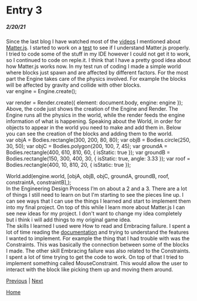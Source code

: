 # Entry 3
##### 2/20/21

Since the last blog I have watched most of the [videos](https://www.youtube.com/watch?v=wB1pcXtEwIs&list=PLRqwX-V7Uu6akvoNKE4GAxf6ZeBYoJ4uh) I mentioned about [Matter.js](https://brm.io/matter-js/index.html). I started to work on a [test](https://repl.it/@IvanChiu/Matter-test#script.js) to see if I understand Matter.js properly. I tried to code some of the stuff in my IDE however I could not get it to work, so I continued to code on reple.it. I think that I have a pretty good idea about how Matter.js works now. In my test run of coding I made a simple world where blocks just spawn and are affected by different factors. For the most part the Engine takes care of the physics involved. For example the blocks will be affected by gravity and collide with other blocks. 
<br>
var engine = Engine.create();

var render = Render.create({
    element: document.body,
    engine: engine
});
<br>
Above, the code just shows the creation of the Engine and Render. The Engine runs all the physics in the world, while the render feeds the engine information of what is happening. Speaking about the World, in order for objects to appear in the world you need to make and add them in. Below you can see the creation of the blocks and adding them to the world. 
<br>
var objA = Bodies.rectangle(300, 200, 80, 80);
var objB = Bodies.circle(250, 30, 50);
var objC = Bodies.polygon(200, 100, 7, 45);
var groundA = Bodies.rectangle(400, 610, 810, 60, { 
  isStatic: true 
});
var groundB = Bodies.rectangle(150, 300, 400, 30, { 
  isStatic: true,
  angle: 3.33
});
var roof = Bodies.rectangle(400, 10, 810, 20, { 
  isStatic: true 
});

World.add(engine.world, [objA, objB, objC, groundA, groundB, roof, constraintA, constraintB],);
<br>
In the Engineering Design Process I’m on about a 2 and a 3. There are a lot of things I still need to learn on but I'm starting to see the pieces line up. I can see ways that I can use the things I learned and start to implement them into my final project. On top of this while I learn more about Matter.js I can see new ideas for my project. I don't want to change my idea completely but i think i will add things to my original game idea. 
<br>
The skills I learned I used were How to read and Embracing failure. I spent a lot of time reading the [documentation](https://brm.io/matter-js/docs/) and trying to understand the features I wanted to implement. For example the thing that I had trouble with was the Constraints. This was basically the connection between some of the blocks I made. The other skill Embracing failure was also related to the Constraints. I spent a lot of time trying to get the code to work. On top of that I tried to implement something called MouseConstraint. This would allow the user to interact with the block like picking them up and moving them around. 


[Previous](entry02.md) | [Next](entry04.md)

[Home](../README.md)
